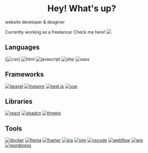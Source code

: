 <h1 align="center"> Hey! What's up? </h1>
<!-- <img style="width: 30px; height: 30px" src="https://raw.githubusercontent.com/r-ayaay/r-ayaay/main/wave.gif" > -->
website developer & desginer

Currently working as a freelancer
Check me here!
<a href="https://www.onlinejobs.ph/jobseekers/info/3340086">![](https://img.shields.io/badge/onlinejobs.ph-08456d?style=for-the-badge)</a>

## Languages
[![css](http://img.shields.io/badge/-css-1572B6?style=for-the-badge&logo=css3&logoColor=white)]
![html](http://img.shields.io/badge/-html-E34F26?style=for-the-badge&logo=html5&logoColor=white)
![javascript](https://img.shields.io/badge/-javascript-gold?style=for-the-badge&logo=javascript&logoColor=black)
![php](http://img.shields.io/badge/-php-777BB4?style=for-the-badge&logo=php&logoColor=white)
![sass](http://img.shields.io/badge/-sass-CC6699?style=for-the-badge&logo=sass&logoColor=white)

## Frameworks 
[![laravel](http://img.shields.io/badge/-laravel-171923?style=for-the-badge&logo=laravel)]()
[![livewire](http://img.shields.io/badge/-livewire-4E56A6?style=for-the-badge&logo=livewire&logoColor=pink)]()
[![next.js](http://img.shields.io/badge/-next.js-black?style=for-the-badge&logo=nextdotjs&logoColor=white)]()
[![vue](http://img.shields.io/badge/-vue-3a4f63?style=for-the-badge&logo=vuedotjs&logoColor=#4FC08D)]()

## Libraries
[![react](http://img.shields.io/badge/-react-61DAFB?style=for-the-badge&logo=react&logoColor=black)]()
[![shadcn](http://img.shields.io/badge/-shadcn/ui-black?style=for-the-badge&logo=shadcnui&logoColor=white)]()
[![threejs](http://img.shields.io/badge/-three.js-black?style=for-the-badge&logo=threedotjs&logoColor=white)]()


## Tools
[![docker](http://img.shields.io/badge/-docker-2496ED?style=for-the-badge&logo=docker&logoColor=white)]()
[![figma](http://img.shields.io/badge/-figma-F24E1E?style=for-the-badge&logo=figma&logoColor=white)]()
[![framer](http://img.shields.io/badge/-framer-0055FF?style=for-the-badge&logo=figma&logoColor=white)]()
[![jira](http://img.shields.io/badge/-jira-0052CC?style=for-the-badge&logo=jirasoftware&logoColor=white)]()
[![vim](http://img.shields.io/badge/-vim-019733?style=for-the-badge&logo=vim&logoColor=white)]()
[![vscode](http://img.shields.io/badge/-vs%20code-007ACC?style=for-the-badge&logo=visualstudiocode&logoColor=white)]()
[![webflow](http://img.shields.io/badge/-webflow-146EF5?style=for-the-badge&logo=webflow&logoColor=white)]()
[![wix](http://img.shields.io/badge/-wix-0C6EFC?style=for-the-badge&logo=wix&logoColor=white)]()
[![wordpress](http://img.shields.io/badge/-wordpress-21759B?style=for-the-badge&logo=wordpress&logoColor=white)]()

<!--
**r-ayaay/r-ayaay** is a ✨ _special_ ✨ repository because its `README.md` (this file) appears on your GitHub profile.

Here are some ideas to get you started:

- 🔭 I’m currently working on ...
- 🌱 I’m currently learning ...
- 👯 I’m looking to collaborate on ...
- 🤔 I’m looking for help with ...
- 💬 Ask me about ...
- 📫 How to reach me: ...
- 😄 Pronouns: ...
- ⚡ Fun fact: ...
-->
